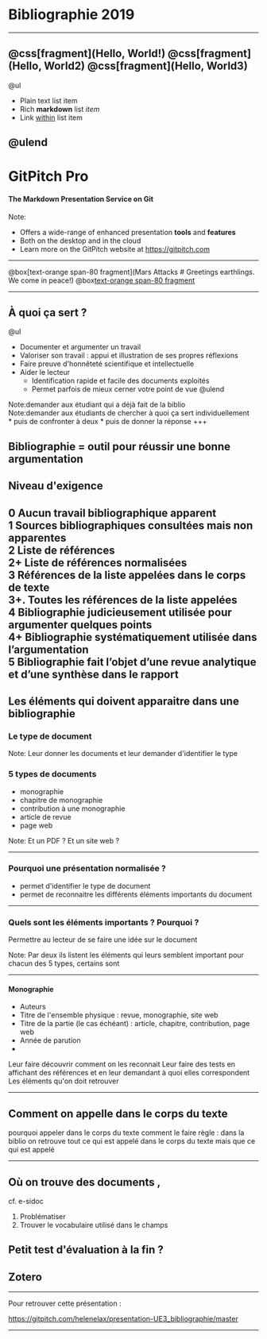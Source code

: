 <!--Memento-->

<!-- Permet de personnaliser le texte qui apparait dans TOC-->
<!-- @title[titre modifié]-->

<!-- Permet d'avoir un cartouche autour du titre-->
<!--<p><span class="slide-title">JavaScript Block</span></p>-->

<!--permet d'ajouter une icone : https://fontawesome.com/icons?d=gallery-->
<!--@fa[arrows]-->

<!--permet de sauter une ligne-->
<!--<br>-->


# Bibliographie 2019

---

@css[fragment](Hello, World!)
@css[fragment](Hello, World2)
@css[fragment](Hello, World3)
---
@ul

- Plain text list item
- Rich **markdown** list *item*
- Link [within](https://gitpitch.com) list item

@ulend
---

# GitPitch Pro

#### The Markdown Presentation Service on Git

Note:

- Offers a wide-range of enhanced presentation **tools** and **features**
- Both on the desktop and in the cloud
- Learn more on the GitPitch website at https://gitpitch.com
---

@box[text-orange span-80 fragment](Mars Attacks # Greetings earthlings. We come in peace!)
@box[text-orange span-80 fragment](Coucou)

---
## À quoi ça sert ?

@ul
* Documenter et argumenter un travail
* Valoriser son travail : appui et illustration de ses propres réflexions
* Faire preuve d'honnêteté scientifique et intellectuelle
* Aider le lecteur
	* Identification rapide et facile des documents exploités
	* Permet parfois de mieux cerner votre point de vue
@ulend

Note:demander aux étudiant qui a déjà fait de la biblio  
Note:demander aux étudiants de chercher à quoi ça sert individuellement  
	* puis de confronter à deux
	* puis de donner la réponse
+++

**Bibliographie = outil pour réussir une bonne argumentation**
---
## Niveau d'exigence
0 Aucun travail bibliographique apparent  
1 Sources bibliographiques consultées mais non apparentes  
2 Liste de références  
2+ Liste de références normalisées  
3 Références de la liste appelées dans le corps de texte  
3+. Toutes les références de la liste appelées  
4 Bibliographie judicieusement utilisée pour argumenter quelques points  
4+ Bibliographie systématiquement utilisée dans l’argumentation  
5 Bibliographie fait l’objet d’une revue analytique et d’une synthèse dans le rapport
---
## Les éléments qui doivent apparaitre dans une bibliographie
### Le type de document
Note: Leur donner les documents et leur demander d'identifier le type 
### 5 types de documents
* monographie
* chapitre de monographie
* contribution à une monographie
* article de revue
* page web

Note: Et un PDF ? Et un site web ?

---

### Pourquoi une présentation normalisée ?
- permet d'identifier le type de document
- permet de reconnaitre les différents éléments importants du document

---
### Quels sont les éléments importants ? Pourquoi ?
Permettre au lecteur de se faire une idée sur le document

Note: Par deux ils listent les éléments qui leurs semblent important pour chacun des 5 types, certains sont 

---

#### Monographie
* Auteurs
* Titre de l'ensemble physique : revue, monographie, site web
* Titre de la partie (le cas échéant) : article, chapitre, contribution, page web
* Année de parution
* 


Leur faire découvrir comment on les reconnait
Leur faire des tests en affichant des références et en leur demandant à quoi elles correspondent
Les éléments qu'on doit retrouver

---

## Comment on appelle dans le corps du texte
pourquoi appeler dans le corps du texte
comment le faire
règle : dans la biblio on retrouve tout ce qui est appelé dans le corps du texte mais que ce qui est appelé

---

## Où on trouve des documents ,
cf. e-sidoc
1. Problématiser
2. Trouver le vocabulaire utilisé dans le champs

## Petit test d'évaluation à la fin ?

## Zotero


---
Pour retrouver cette présentation : 

https://gitpitch.com/helenelax/presentation-UE3_bibliographie/master

---





